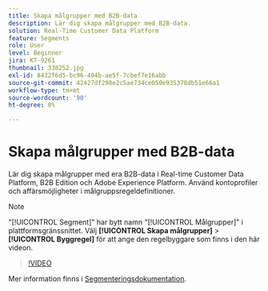 ```yaml
---
title: Skapa målgrupper med B2B-data
description: Lär dig skapa målgrupper med B2B-data.
solution: Real-Time Customer Data Platform
feature: Segments
role: User
level: Beginner
jira: KT-9261
thumbnail: 338252.jpg
exl-id: 8432f6d5-bc96-404b-ae5f-7cbef7e16abb
source-git-commit: 42427df298e2c5ae734ce050e935378db51e66a1
workflow-type: tm+mt
source-wordcount: '90'
ht-degree: 0%

---
```


# Skapa målgrupper med B2B-data

Lär dig skapa målgrupper med era B2B-data i Real-time Customer Data Platform, B2B Edition och Adobe Experience Platform. Använd kontoprofiler och affärsmöjligheter i målgruppsregeldefinitioner.

>[!NOTE]
>
> &quot;[!UICONTROL Segment]&quot; har bytt namn &quot;[!UICONTROL Målgrupper]&quot; i plattformsgränssnittet. Välj **[!UICONTROL Skapa målgrupper]** > **[!UICONTROL Byggregel]** för att ange den regelbyggare som finns i den här videon.

>[!VIDEO](https://video.tv.adobe.com/v/338252?quality=12&learn=on)

Mer information finns i [Segmenteringsdokumentation](https://experienceleague.adobe.com/docs/experience-platform/rtcdp/profile/profile-browse.html).
